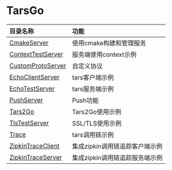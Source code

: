 # TarsGo

| 目录名称 | 功能 |
| :--- | :--- |
| [CmakeServer](https://github.com/TarsCloud/TarsGo/tree/master/_examples/CmakeServer) | 使用cmake构建和管理服务 |
| [ContextTestServer](https://github.com/TarsCloud/TarsGo/tree/master/_examples/ContextTestServer) | 服务端使用context示例 |
| [CustomProtoServer](https://github.com/TarsCloud/TarsGo/tree/master/_examples/CustomProtoServer) | 自定义协议 |
| [EchoClientServer](https://github.com/TarsCloud/TarsGo/tree/master/_examples/EchoClientServer) | tars客户端示例 |
| [EchoTestServer](https://github.com/TarsCloud/TarsGo/tree/master/_examples/EchoTestServer) | tars服务端示例 |
| [PushServer](https://github.com/TarsCloud/TarsGo/tree/master/_examples/PushServer) | Push功能 |
| [Tars2Go](https://github.com/TarsCloud/TarsGo/tree/master/_examples/Tars2Go) | Tars2Go使用示例 |
| [TlsTestServer](https://github.com/TarsCloud/TarsGo/tree/master/_examples/TlsTestServer) | SSL/TLS使用示例 |
| [Trace](https://github.com/TarsCloud/TarsGo/tree/master/_examples/trace) | tars调用链示例 |
| [ZipkinTraceClient](https://github.com/TarsCloud/TarsGo/tree/master/_examples/ZipkinTraceClient) | 集成zipkin调用链追踪客户端示例 |
| [ZipkinTraceServer](https://github.com/TarsCloud/TarsGo/tree/master/_examples/ZipkinTraceServer) | 集成zipkin调用链追踪服务端示例 |

